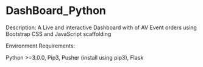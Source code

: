 # DashBoard_Python

Description:
A Live and interactive Dashboard with of AV Event orders using Bootstrap CSS and JavaScript scaffolding

Environment Requirements:

Python >=3.0.0,
Pip3,
Pusher (install using pip3),
Flask
